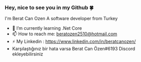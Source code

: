 ### Hey, nice to see you in my Github 🍀
I'm Berat Can Ozen
A software developer from Turkey
- 🌱 I’m currently learning  .Net Core
- 📫 How to reach me: beratozen2510@hotmail.com
- ⚡ My Linkedin : https://www.linkedin.com/in/beratcanozen/
- Karşılaştığınız bir hata varsa Berat Can Özen#6193 Discord ekleyebilirsiniz
<!--
**KaganDogann/KaganDogann** is a ✨ _special_ ✨ repository because its `README.md` (this file) appears on your GitHub profile.
Here are some ideas to get you started:
- 🔭 I’m currently working on ...
- 🌱 I’m currently learning ...
- 👯 I’m looking to collaborate on ...
- 🤔 I’m looking for help with ...
- 💬 Ask me about ...
- 📫 How to reach me: ...
- 😄 Pronouns: ...
- ⚡ Fun fact: ...
-->
